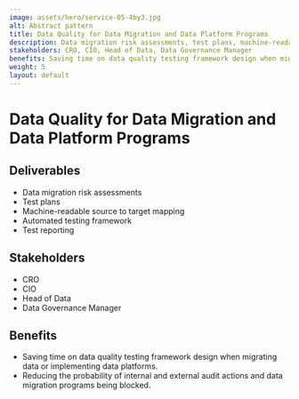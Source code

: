 ```yaml
---
image: assets/hero/service-05-4by3.jpg
alt: Abstract pattern
title: Data Quality for Data Migration and Data Platform Programs
description: Data migration risk assessments, test plans, machine-readable source to target mapping, automated testing framework, test reporting.
stakeholders: CRO, CIO, Head of Data, Data Governance Manager
benefits: Saving time on data quality testing framework design when migrating data or implementing data platforms. Reducing the probability of internal and external audit actions and data migration programs being blocked.
weight: 5
layout: default
---
```


# Data Quality for Data Migration and Data Platform Programs

## Deliverables

* Data migration risk assessments
* Test plans
* Machine-readable source to target mapping
* Automated testing framework
* Test reporting

## Stakeholders

* CRO
* CIO
* Head of Data
* Data Governance Manager

## Benefits

* Saving time on data quality testing framework design when migrating data or implementing data platforms.
* Reducing the probability of internal and external audit actions and data migration programs being blocked.